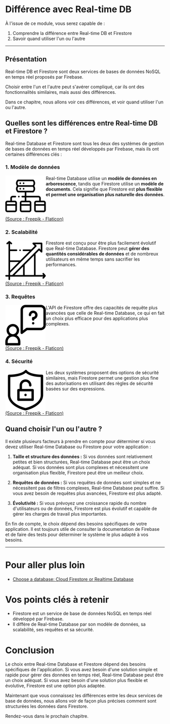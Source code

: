 # Différence avec Real-time DB

À l'issue de ce module, vous serez capable de :

1. Comprendre la différence entre Real-time DB et Firestore
2. Savoir quand utiliser l'un ou l'autre

---

## Présentation

Real-time DB et Firestore sont deux services de bases de données NoSQL en temps réel proposés par Firebase.

Choisir entre l'un et l'autre peut s'avérer compliqué, car ils ont des fonctionnalités similaires, mais aussi des différences.

Dans ce chapitre, nous allons voir ces différences, et voir quand utiliser l'un ou l'autre.

## Quelles sont les différences entre Real-time DB et Firestore ?

Real-time Database et Firestore sont tous les deux des systèmes de gestion de bases de données en temps réel développés par Firebase, mais ils ont certaines différences clés :

### 1. Modèle de données

<img src="./images/data-model.png" alt="Modèle de données" width="128" align="left" />

Real-time Database utilise un **modèle de données en arborescence**, tandis que Firestore utilise un **modèle de documents**. Cela signifie que Firestore est **plus flexible et permet une organisation plus naturelle des données**.

<a href="https://www.flaticon.com/free-icons/data-flow" target="_blank" style="display: block; clear: both;">(Source : Freepik - Flaticon)</a>

### 2. Scalabilité

<img src="./images/scalability.png" alt="Scalabilité" width="128" align="left" />

Firestore est conçu pour être plus facilement évolutif que Real-time Database. Firestore peut **gérer des quantités considérables de données** et de nombreux utilisateurs en même temps sans sacrifier les performances.

<a href="https://www.flaticon.com/free-icons/scalability" target="_blank" style="display: block; clear: both;">(Source : Freepik - Flaticon)</a>

### 3. Requêtes

<img src="./images/requests.png" alt="Requêtes" width="128" align="left" />

L'API de Firestore offre des capacités de requête plus avancées que celle de Real-time Database, ce qui en fait un choix plus efficace pour des applications plus complexes.

<a href="https://www.flaticon.com/free-icons/request" target="_blank" style="display: block; clear: both;">(Source : Freepik - Flaticon)</a>

### 4. Sécurité

<img src="./images/security.png" alt="Sécurité" width="128" align="left" />

Les deux systèmes proposent des options de sécurité similaires, mais Firestore permet une gestion plus fine des autorisations en utilisant des règles de sécurité basées sur des expressions.

<a href="https://www.flaticon.com/fr/icones-gratuites/la-cyber-securite" target="_blank" style="display: block; clear: both;">(Source : Freepik - Flaticon)</a>


## Quand choisir l'un ou l'autre ?

Il existe plusieurs facteurs à prendre en compte pour déterminer si vous devez utiliser Real-time Database ou Firestore pour votre application :

1. **Taille et structure des données :** Si vos données sont relativement petites et bien structurées, Real-time Database peut être un choix adéquat. Si vos données sont plus complexes et nécessitent une organisation plus flexible, Firestore peut être un meilleur choix.

2. **Requêtes de données :** Si vos requêtes de données sont simples et ne nécessitent pas de filtres complexes, Real-time Database peut suffire. Si vous avez besoin de requêtes plus avancées, Firestore est plus adapté.

3. **Évolutivité :** Si vous prévoyez une croissance rapide du nombre d'utilisateurs ou de données, Firestore est plus évolutif et capable de gérer les charges de travail plus importantes.

En fin de compte, le choix dépend des besoins spécifiques de votre application. Il est toujours utile de consulter la documentation de Firebase et de faire des tests pour déterminer le système le plus adapté à vos besoins.

---

# Pour aller plus loin

- [Choose a database: Cloud Firestore or Realtime Database](https://firebase.google.com/docs/firestore/rtdb-vs-firestore)

# Vos points clés à retenir

- Firestore est un service de base de données NoSQL en temps réel développé par Firebase.
- Il différe de Real-time Database par son modèle de données, sa scalabilité, ses requêtes et sa sécurité.

# Conclusion

Le choix entre Real-time Database et Firestore dépend des besoins spécifiques de l'application. Si vous avez besoin d'une solution simple et rapide pour gérer des données en temps réel, Real-time Database peut être un choix adéquat. Si vous avez besoin d'une solution plus flexible et évolutive, Firestore est une option plus adaptée.

Maintenant que vous connaissez les différences entre les deux services de base de données, nous allons voir de façon plus précises comment sont structurées les données dans Firestore.

Rendez-vous dans le prochain chapitre.
